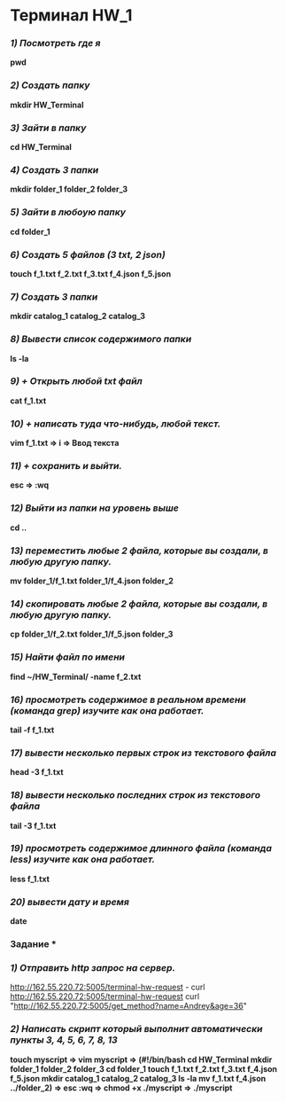 # Терминал HW_1

### **_1) Посмотреть где я_**

**pwd**

### **_2) Создать папку_**

**mkdir HW_Terminal**

### **_3) Зайти в папку_**

**cd HW_Terminal**

### **_4) Создать 3 папки_**

**mkdir folder_1 folder_2 folder_3**

### **_5) Зайти в любоую папку_**

**cd folder_1**

### **_6) Создать 5 файлов (3 txt, 2 json)_**

**touch f_1.txt f_2.txt f_3.txt f_4.json f_5.json**

### **_7) Создать 3 папки_**

**mkdir catalog_1 catalog_2 catalog_3**

### **_8) Вывести список содержимого папки_**

**ls -la**

### **_9) + Открыть любой txt файл_**

**cat f_1.txt**

### **_10) + написать туда что-нибудь, любой текст._**

**vim f_1.txt => i => Ввод текста**

### **_11) + сохранить и выйти._**

**esc => :wq**

### **_12) Выйти из папки на уровень выше_**

**cd ..**

### **_13) переместить любые 2 файла, которые вы создали, в любую другую папку._**

**mv folder_1/f_1.txt folder_1/f_4.json folder_2**

### **_14) скопировать любые 2 файла, которые вы создали, в любую другую папку._**

**cp folder_1/f_2.txt folder_1/f_5.json folder_3**

### **_15) Найти файл по имени_**

**find ~/HW_Terminal/ -name f_2.txt**

### **_16) просмотреть содержимое в реальном времени (команда grep) изучите как она работает._**

**tail -f f_1.txt**

### **_17) вывести несколько первых строк из текстового файла_**

**head -3 f_1.txt**

### **_18) вывести несколько последних строк из текстового файла_**

**tail -3 f_1.txt**

### **_19) просмотреть содержимое длинного файла (команда less) изучите как она работает._**

**less f_1.txt**

### **_20) вывести дату и время_**

**date**

### Задание \*

### **_1) Отправить http запрос на сервер._**

http://162.55.220.72:5005/terminal-hw-request -
curl http://162.55.220.72:5005/terminal-hw-request
curl "http://162.55.220.72:5005/get_method?name=Andrey&age=36"

### **_2) Написать скрипт который выполнит автоматически пункты 3, 4, 5, 6, 7, 8, 13_**

**touch myscript => vim myscript =>
(#!/bin/bash
cd HW_Terminal
mkdir folder_1 folder_2 folder_3
cd folder_1
touch f_1.txt f_2.txt f_3.txt f_4.json f_5.json
mkdir catalog_1 catalog_2 catalog_3
ls -la
mv f_1.txt f_4.json ../folder_2) =>
esc :wq => chmod +x ./myscript => ./myscript**
